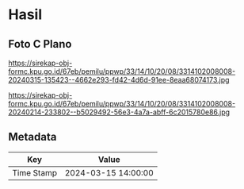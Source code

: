 # Hasil

## Foto C Plano

https://sirekap-obj-formc.kpu.go.id/67eb/pemilu/ppwp/33/14/10/20/08/3314102008008-20240315-135423--4662e293-fd42-4d6d-91ee-8eaa68074173.jpg

https://sirekap-obj-formc.kpu.go.id/67eb/pemilu/ppwp/33/14/10/20/08/3314102008008-20240214-233802--b5029492-56e3-4a7a-abff-6c2015780e86.jpg


## Metadata

| Key        | Value               |
| ---------- | ------------------- |
| Time Stamp | 2024-03-15 14:00:00 |



